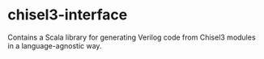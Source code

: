 # chisel3-interface
Contains a Scala library for generating Verilog code from Chisel3 modules in a language-agnostic way.
